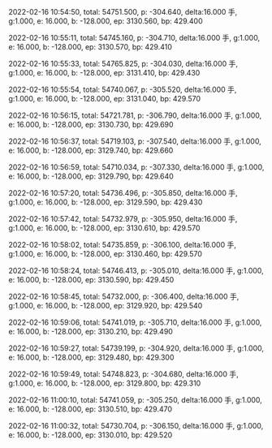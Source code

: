 2022-02-16 10:54:50, total: 54751.500, p: -304.640, delta:16.000 手, g:1.000, e: 16.000, b: -128.000, ep: 3130.560, bp: 429.400

2022-02-16 10:55:11, total: 54745.160, p: -304.710, delta:16.000 手, g:1.000, e: 16.000, b: -128.000, ep: 3130.570, bp: 429.410

2022-02-16 10:55:33, total: 54765.825, p: -304.030, delta:16.000 手, g:1.000, e: 16.000, b: -128.000, ep: 3131.410, bp: 429.430

2022-02-16 10:55:54, total: 54740.067, p: -305.520, delta:16.000 手, g:1.000, e: 16.000, b: -128.000, ep: 3131.040, bp: 429.570

2022-02-16 10:56:15, total: 54721.781, p: -306.790, delta:16.000 手, g:1.000, e: 16.000, b: -128.000, ep: 3130.730, bp: 429.690

2022-02-16 10:56:37, total: 54719.103, p: -307.540, delta:16.000 手, g:1.000, e: 16.000, b: -128.000, ep: 3129.740, bp: 429.660

2022-02-16 10:56:59, total: 54710.034, p: -307.330, delta:16.000 手, g:1.000, e: 16.000, b: -128.000, ep: 3129.790, bp: 429.640

2022-02-16 10:57:20, total: 54736.496, p: -305.850, delta:16.000 手, g:1.000, e: 16.000, b: -128.000, ep: 3129.590, bp: 429.430

2022-02-16 10:57:42, total: 54732.979, p: -305.950, delta:16.000 手, g:1.000, e: 16.000, b: -128.000, ep: 3130.610, bp: 429.570

2022-02-16 10:58:02, total: 54735.859, p: -306.100, delta:16.000 手, g:1.000, e: 16.000, b: -128.000, ep: 3130.460, bp: 429.570

2022-02-16 10:58:24, total: 54746.413, p: -305.010, delta:16.000 手, g:1.000, e: 16.000, b: -128.000, ep: 3130.590, bp: 429.450

2022-02-16 10:58:45, total: 54732.000, p: -306.400, delta:16.000 手, g:1.000, e: 16.000, b: -128.000, ep: 3129.920, bp: 429.540

2022-02-16 10:59:06, total: 54741.019, p: -305.710, delta:16.000 手, g:1.000, e: 16.000, b: -128.000, ep: 3130.210, bp: 429.490

2022-02-16 10:59:27, total: 54739.199, p: -304.920, delta:16.000 手, g:1.000, e: 16.000, b: -128.000, ep: 3129.480, bp: 429.300

2022-02-16 10:59:49, total: 54748.823, p: -304.680, delta:16.000 手, g:1.000, e: 16.000, b: -128.000, ep: 3129.800, bp: 429.310

2022-02-16 11:00:10, total: 54741.059, p: -305.250, delta:16.000 手, g:1.000, e: 16.000, b: -128.000, ep: 3130.510, bp: 429.470

2022-02-16 11:00:32, total: 54730.704, p: -306.150, delta:16.000 手, g:1.000, e: 16.000, b: -128.000, ep: 3130.010, bp: 429.520